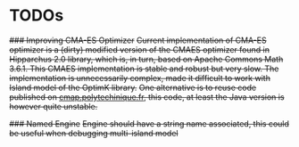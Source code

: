 # TODOs



~~### Improving CMA-ES Optimizer~~
~~Current implementation of CMA-ES optimizer is a (dirty) modified version of the CMAES optimizer found in Hipparchus
2.0 library, which is, in turn, based on Apache Commons Math 3.6.1. This CMAES implementation is stable and robust but
very slow. The implementation is unnecessarily complex, made it difficult to work with Island model of the OptimK
library.~~
~~One alternative is to reuse code published
on [cmap.polytechinique.fr](http://www.cmap.polytechnique.fr/~nikolaus.hansen/cmaes_inmatlab.html), this code, at least
the Java version is however quite unstable.~~

~~### Named Engine~~
~~Engine should have a string name associated, this could be useful when debugging multi-island model~~


